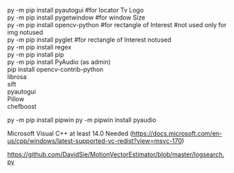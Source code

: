 py -m pip install pyautogui	#for locator Tv Logo <br />
py -m pip install pygetwindow 	#for window Size <br />
py -m pip install opencv-python #for rectangle of Interest #not used only for img notused <br />
py -m pip install pyglet #for rectangle of Interest notused <br />
py -m pip install regex <br />
py -m pip install pip <br />
py -m pip install PyAudio (as admin) <br />
pip install opencv-contrib-python <br />
librosa <br />
sift <br />
pyautogui <br />
Pillow <br />
chefboost <br />

py -m pip install pipwin
py -m pipwin install pyaudio

Microsoft Visual C++ at least 14.0 Needed (https://docs.microsoft.com/en-us/cpp/windows/latest-supported-vc-redist?view=msvc-170)

https://github.com/DavidSie/MotionVectorEstimator/blob/master/logsearch.py
